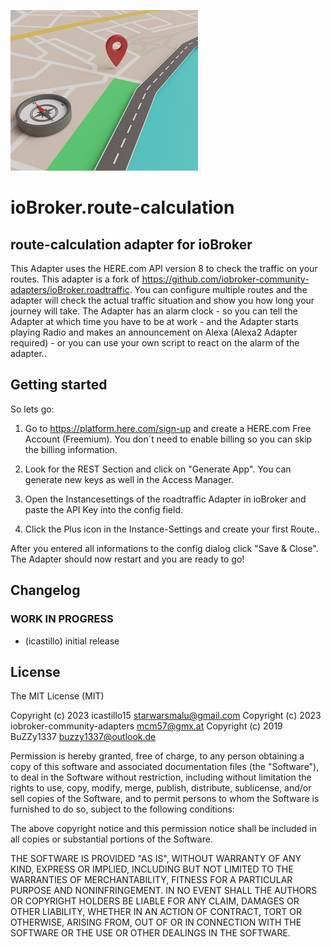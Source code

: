 ![Logo](admin/route-calculation.png)
# ioBroker.route-calculation
<!--
[![NPM version](https://img.shields.io/npm/v/iobroker.route-calculation.svg)](https://www.npmjs.com/package/iobroker.route-calculation)
[![Downloads](https://img.shields.io/npm/dm/iobroker.route-calculation.svg)](https://www.npmjs.com/package/iobroker.route-calculation)

![Number of Installations](https://iobroker.live/badges/route-calculation-installed.svg)
![Current version in stable repository](https://iobroker.live/badges/route-calculation-stable.svg)

[![NPM](https://nodei.co/npm/iobroker.route-calculation.png?downloads=true)](https://nodei.co/npm/iobroker.route-calculation/)

**Tests:** ![Test and Release](https://github.com/icastillo15/ioBroker.route-calculation/workflows/Test%20and%20Release/badge.svg)
-->
## route-calculation adapter for ioBroker
This Adapter uses the HERE.com API version 8 to check the traffic on your routes. This adapter is a fork of https://github.com/iobroker-community-adapters/ioBroker.roadtraffic. 
You can configure multiple routes and the adapter will check the actual traffic situation and show you how long your journey will take.
The Adapter has an alarm clock - so you can tell the Adapter at which time you have to be at work - and the Adapter starts playing Radio and makes an announcement on Alexa (Alexa2 Adapter required) - or you can use your own script to react on the alarm of the adapter..


## Getting started
So lets go:
1. Go to https://platform.here.com/sign-up and create a HERE.com Free Account (Freemium). You don´t need to enable billing so you can skip the billing information.

2. Look for the REST Section and click on "Generate App". You can generate new keys as well in the Access Manager.

3. Open the Instancesettings of the roadtraffic Adapter in ioBroker and paste the API Key into the config field.

4. Click the Plus icon in the Instance-Settings and create your first Route..

After you entered all informations to the config dialog click "Save & Close".
The Adapter should now restart and you are ready to go!

## Changelog
<!--
    Placeholder for the next version (at the beginning of the line):
    ### **WORK IN PROGRESS**
-->

### **WORK IN PROGRESS**
* (icastillo) initial release

## License
The MIT License (MIT)

Copyright (c) 2023 icastillo15 <starwarsmalu@gmail.com>
Copyright (c) 2023 iobroker-community-adapters <mcm57@gmx.at>
Copyright (c) 2019 BuZZy1337 <buzzy1337@outlook.de>

Permission is hereby granted, free of charge, to any person obtaining a copy
of this software and associated documentation files (the "Software"), to deal
in the Software without restriction, including without limitation the rights
to use, copy, modify, merge, publish, distribute, sublicense, and/or sell
copies of the Software, and to permit persons to whom the Software is
furnished to do so, subject to the following conditions:

The above copyright notice and this permission notice shall be included in
all copies or substantial portions of the Software.

THE SOFTWARE IS PROVIDED "AS IS", WITHOUT WARRANTY OF ANY KIND, EXPRESS OR
IMPLIED, INCLUDING BUT NOT LIMITED TO THE WARRANTIES OF MERCHANTABILITY,
FITNESS FOR A PARTICULAR PURPOSE AND NONINFRINGEMENT. IN NO EVENT SHALL THE
AUTHORS OR COPYRIGHT HOLDERS BE LIABLE FOR ANY CLAIM, DAMAGES OR OTHER
LIABILITY, WHETHER IN AN ACTION OF CONTRACT, TORT OR OTHERWISE, ARISING FROM,
OUT OF OR IN CONNECTION WITH THE SOFTWARE OR THE USE OR OTHER DEALINGS IN
THE SOFTWARE.